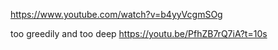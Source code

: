 https://www.youtube.com/watch?v=b4yyVcgmSOg

too greedily and too deep
https://youtu.be/PfhZB7rQ7iA?t=10s
